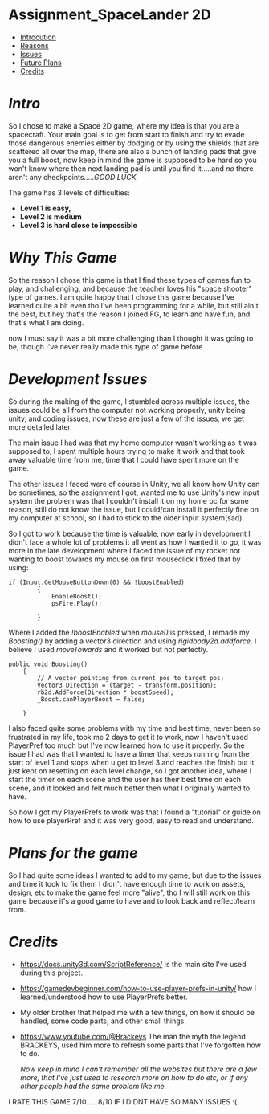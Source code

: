 
 # **Assignment_SpaceLander 2D**

- [Introcution](#Intro)
- [Reasons](#Why-This-Game)
- [Issues](#Development-Issues)
- [Future Plans](#Plans-for-the-game)
- [Credits](#Credits)

# *Intro*

So I chose to make a Space 2D game, where my idea is that you are a spacecraft. Your main goal is to get from start to finish and try to evade those dangerous enemies either by dodging or by using the shields that are scattered all over the map, there are also a bunch of landing pads that give you a full boost, now keep in mind the game is supposed to be hard so you won't know where then next landing pad is until you find it.....and *no* there aren't any checkpoints.....*GOOD LUCK.*

The game has 3 levels of difficulties:
* **Level 1 is easy,**
* **Level 2 is medium**
* **Level 3 is hard close to impossible**


# *Why This Game*

So the reason I chose this game is that I find these types of games fun to play, and challenging, and because the teacher loves his "space shooter" type of games. I am quite happy that I chose this game because I've learned quite a bit even tho I've been programming for a while, but still ain't the best, but hey that's the reason I joined FG, to learn and have fun, and that's what I am doing. 

now I must say it was a bit more challenging than I thought it was going to be, though I've never really made this type of game before

# *Development Issues*

So during the making of the game, I stumbled across multiple issues, the issues could be all from the computer not working properly, unity being unity, and coding issues, now these are just a few of the issues, we get more detailed later.

The main issue I had was that my home computer wasn't working as it was supposed to, I spent multiple hours trying to make it work and that took away valuable time from me, time that I could have spent more on the game.

The other issues I faced were of course in Unity, we all know how Unity can be sometimes, so the assignment I got, wanted me to use Unity's new input system the problem was that I couldn't install it on my home pc for some reason, still do not know the issue, but I could/can install it perfectly fine on my computer at school, so I had to stick to the older input system(sad).

So I got to work because the time is valuable, now early in development I didn't face a whole lot of problems it all went as how I wanted it to go, it was more in the late development where I faced the issue of my rocket not wanting to boost towards my mouse on first mouseclick I fixed that by using: 

```
if (Input.GetMouseButtonDown(0) && !boostEnabled)
        {
            EnableBoost();
            psFire.Play();
            
        }
```
Where I added the *!boostEnabled* when *mouse0* is pressed, I remade my *Boosting()* by adding a vector3 direction and using *rigidbody2d.addforce,* I believe I used *moveTowards* and it worked but not perfectly.
```
public void Boosting()
    {
        // A vector pointing from current pos to target pos;
        Vector3 Direction = (target - transform.position);
        rb2d.AddForce(Direction * boostSpeed);
        _Boost.canPlayerBoost = false;

    }
```

I also faced quite some problems with my time and best time, never been so frustrated in my life, took me 2 days to get it to work, now I haven't used PlayerPref too much but I've now learned how to use it properly. So the issue I had was that I wanted to have a timer that keeps running from the start of level 1 and stops when u get to level 3 and reaches the finish but it just kept on resetting on each level change, so I got another idea, where I start the timer on each scene and the user has their best time on each scene, and it looked and felt much better then what I originally wanted to have.

So how I got my PlayerPrefs to work was that I found a "tutorial" or guide on how to use playerPref and it was very good, easy to read and understand. 

# *Plans for the game*

So I had quite some ideas I wanted to add to my game, but due to the issues and time it took to fix them I didn't have enough time to work on assets, design, etc to make the game feel more "alive", tho I will still work on this game because it's a good game to have and to look back and reflect/learn from. 

# *Credits*

* https://docs.unity3d.com/ScriptReference/ is the main site I've used during this project.
* https://gamedevbeginner.com/how-to-use-player-prefs-in-unity/ how I learned/understood how to use PlayerPrefs better.
* My older brother that helped me with a few things, on how it should be handled, some code parts, and other small things.
* https://www.youtube.com/@Brackeys The man the myth the legend BRACKEYS, used him more to refresh some parts that I've forgotten how to do.

  *Now keep in mind I can't remember all the websites but there are a few more, that I've just used to research more on how to do etc, or if any other people had the same problem like me.*

 I RATE THIS GAME 7/10......8/10 IF I DIDNT HAVE SO MANY ISSUES :(
